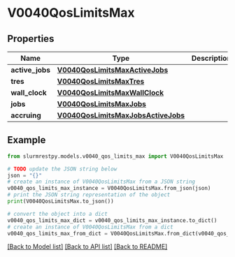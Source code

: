 # V0040QosLimitsMax


## Properties

Name | Type | Description | Notes
------------ | ------------- | ------------- | -------------
**active_jobs** | [**V0040QosLimitsMaxActiveJobs**](V0040QosLimitsMaxActiveJobs.md) |  | [optional]
**tres** | [**V0040QosLimitsMaxTres**](V0040QosLimitsMaxTres.md) |  | [optional]
**wall_clock** | [**V0040QosLimitsMaxWallClock**](V0040QosLimitsMaxWallClock.md) |  | [optional]
**jobs** | [**V0040QosLimitsMaxJobs**](V0040QosLimitsMaxJobs.md) |  | [optional]
**accruing** | [**V0040QosLimitsMaxJobsActiveJobs**](V0040QosLimitsMaxJobsActiveJobs.md) |  | [optional]

## Example

```python
from slurmrestpy.models.v0040_qos_limits_max import V0040QosLimitsMax

# TODO update the JSON string below
json = "{}"
# create an instance of V0040QosLimitsMax from a JSON string
v0040_qos_limits_max_instance = V0040QosLimitsMax.from_json(json)
# print the JSON string representation of the object
print(V0040QosLimitsMax.to_json())

# convert the object into a dict
v0040_qos_limits_max_dict = v0040_qos_limits_max_instance.to_dict()
# create an instance of V0040QosLimitsMax from a dict
v0040_qos_limits_max_from_dict = V0040QosLimitsMax.from_dict(v0040_qos_limits_max_dict)
```
[[Back to Model list]](../README.md#documentation-for-models) [[Back to API list]](../README.md#documentation-for-api-endpoints) [[Back to README]](../README.md)


